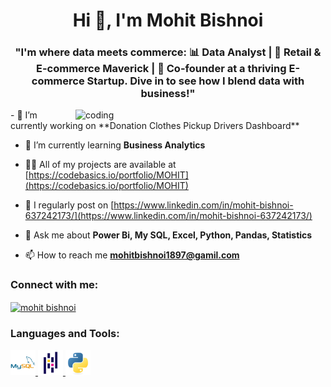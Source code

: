 <h1 align="center">Hi 👋, I'm Mohit Bishnoi</h1>
<h3 align="center">"I'm where data meets commerce: 📊 Data Analyst | 🔗 Retail & E-commerce Maverick | 🚀 Co-founder at a thriving E-commerce Startup. Dive in to see how I blend data with business!"</h3>

<img align="right" alt="coding" width="400" src="https://user-images.githubusercontent.com/55389276/140866485-8fb1c876-9a8f-4d6a-98dc-08c4981eaf70.gif">
- 🔭 I’m currently working on **Donation Clothes Pickup Drivers Dashboard**

- 🌱 I’m currently learning **Business Analytics**

- 👨‍💻 All of my projects are available at [https://codebasics.io/portfolio/MOHIT](https://codebasics.io/portfolio/MOHIT)

- 📝 I regularly post on [https://www.linkedin.com/in/mohit-bishnoi-637242173/](https://www.linkedin.com/in/mohit-bishnoi-637242173/)

- 💬 Ask me about **Power Bi, My SQL, Excel, Python, Pandas, Statistics**

- 📫 How to reach me **mohitbishnoi1897@gamil.com**

<h3 align="left">Connect with me:</h3>
<p align="left">
<a href="https://linkedin.com/in/mohit bishnoi" target="blank"><img align="center" src="https://raw.githubusercontent.com/rahuldkjain/github-profile-readme-generator/master/src/images/icons/Social/linked-in-alt.svg" alt="mohit bishnoi" height="30" width="40" /></a>
</p>

<h3 align="left">Languages and Tools:</h3>
<p align="left"> <a href="https://www.mysql.com/" target="_blank" rel="noreferrer"> <img src="https://raw.githubusercontent.com/devicons/devicon/master/icons/mysql/mysql-original-wordmark.svg" alt="mysql" width="40" height="40"/> </a> <a href="https://pandas.pydata.org/" target="_blank" rel="noreferrer"> <img src="https://raw.githubusercontent.com/devicons/devicon/2ae2a900d2f041da66e950e4d48052658d850630/icons/pandas/pandas-original.svg" alt="pandas" width="40" height="40"/> </a> <a href="https://www.python.org" target="_blank" rel="noreferrer"> <img src="https://raw.githubusercontent.com/devicons/devicon/master/icons/python/python-original.svg" alt="python" width="40" height="40"/> </a> </p>
